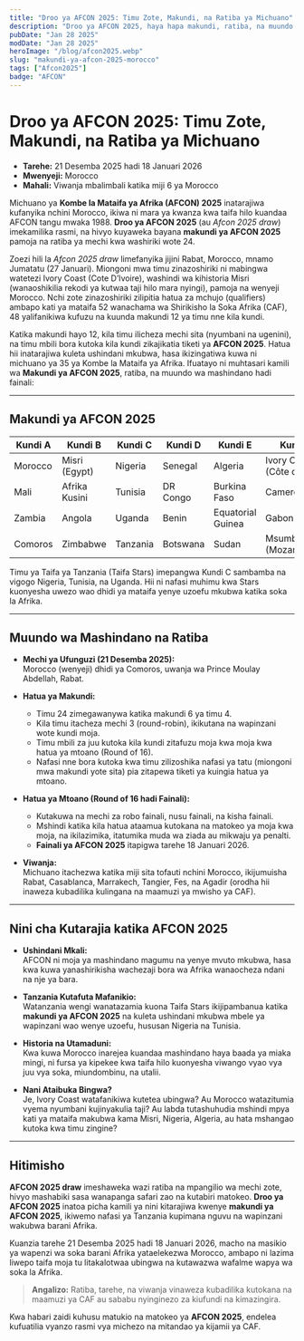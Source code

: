 ```yaml
---
title: "Droo ya AFCON 2025: Timu Zote, Makundi, na Ratiba ya Michuano"
description: "Droo ya AFCON 2025, haya hapa makundi, ratiba, na muundo wa michuano nchini Morocco. Fahamu mpangilio kamili wa Makundi ya AFCON 2025, nafasi ya Tanzania, na tarehe muhimu kuanzia 21 Desemba 2025 hadi 18 Januari 2026."
pubDate: "Jan 28 2025"
modDate: "Jan 28 2025"
heroImage: "/blog/afcon2025.webp"
slug: "makundi-ya-afcon-2025-morocco"
tags: ["Afcon2025"]
badge: "AFCON"
---
```



# Droo ya AFCON 2025: Timu Zote, Makundi, na Ratiba ya Michuano

- **Tarehe:** 21 Desemba 2025 hadi 18 Januari 2026  
- **Mwenyeji:** Morocco  
- **Mahali:** Viwanja mbalimbali katika miji 6 ya Morocco

Michuano ya **Kombe la Mataifa ya Afrika (AFCON) 2025** inatarajiwa kufanyika nchini Morocco, ikiwa ni mara ya kwanza kwa taifa hilo kuandaa AFCON tangu mwaka 1988. **Droo ya AFCON 2025** (au *Afcon 2025 draw*) imekamilika rasmi, na hivyo kuyaweka bayana **makundi ya AFCON 2025** pamoja na ratiba ya mechi kwa washiriki wote 24.

Zoezi hili la *Afcon 2025 draw* limefanyika jijini Rabat, Morocco, mnamo Jumatatu (27 Januari). Miongoni mwa timu zinazoshiriki ni mabingwa watetezi Ivory Coast (Cote D’Ivoire), washindi wa kihistoria Misri (wanaoshikilia rekodi ya kutwaa taji hilo mara nyingi), pamoja na wenyeji Morocco. Nchi zote zinazoshiriki zilipitia hatua za mchujo (qualifiers) ambapo kati ya mataifa 52 wanachama wa Shirikisho la Soka Afrika (CAF), 48 yalifanikiwa kufuzu na kuunda makundi 12 ya timu nne kila kundi.

Katika makundi hayo 12, kila timu ilicheza mechi sita (nyumbani na ugenini), na timu mbili bora kutoka kila kundi zikajikatia tiketi ya **AFCON 2025**. Hatua hii inatarajiwa kuleta ushindani mkubwa, hasa ikizingatiwa kuwa ni michuano ya 35 ya Kombe la Mataifa ya Afrika. Ifuatayo ni muhtasari kamili wa **Makundi ya AFCON 2025**, ratiba, na muundo wa mashindano hadi fainali:

---

## Makundi ya AFCON 2025

<div class="overflow-x-auto">
  <table class="table w-full table-zebra">
    <thead>
      <tr>
        <th>Kundi A</th>
        <th>Kundi B</th>
        <th>Kundi C</th>
        <th>Kundi D</th>
        <th>Kundi E</th>
        <th>Kundi F</th>
      </tr>
    </thead>
    <tbody>
      <tr>
        <td>Morocco</td>
        <td>Misri (Egypt)</td>
        <td>Nigeria</td>
        <td>Senegal</td>
        <td>Algeria</td>
        <td>Ivory Coast (Côte d'Ivoire)</td>
      </tr>
      <tr>
        <td>Mali</td>
        <td>Afrika Kusini</td>
        <td>Tunisia</td>
        <td>DR Congo</td>
        <td>Burkina Faso</td>
        <td>Cameroon</td>
      </tr>
      <tr>
        <td>Zambia</td>
        <td>Angola</td>
        <td>Uganda</td>
        <td>Benin</td>
        <td>Equatorial Guinea</td>
        <td>Gabon</td>
      </tr>
      <tr>
        <td>Comoros</td>
        <td>Zimbabwe</td>
        <td>Tanzania</td>
        <td>Botswana</td>
        <td>Sudan</td>
        <td>Msumbiji (Mozambique)</td>
      </tr>
    </tbody>
  </table>
</div>

Timu ya Taifa ya Tanzania (Taifa Stars) imepangwa Kundi C sambamba na vigogo Nigeria, Tunisia, na Uganda. Hii ni nafasi muhimu kwa Stars kuonyesha uwezo wao dhidi ya mataifa yenye uzoefu mkubwa katika soka la Afrika.

---

## Muundo wa Mashindano na Ratiba

- **Mechi ya Ufunguzi (21 Desemba 2025):**  
  Morocco (wenyeji) dhidi ya Comoros, uwanja wa Prince Moulay Abdellah, Rabat.

- **Hatua ya Makundi:**  
  - Timu 24 zimegawanywa katika makundi 6 ya timu 4.  
  - Kila timu itacheza mechi 3 (round-robin), ikikutana na wapinzani wote kundi moja.  
  - Timu mbili za juu kutoka kila kundi zitafuzu moja kwa moja kwa hatua ya mtoano (Round of 16).  
  - Nafasi nne bora kutoka kwa timu zilizoshika nafasi ya tatu (miongoni mwa makundi yote sita) pia zitapewa tiketi ya kuingia hatua ya mtoano.

- **Hatua ya Mtoano (Round of 16 hadi Fainali):**  
  - Kutakuwa na mechi za robo fainali, nusu fainali, na kisha fainali.  
  - Mshindi katika kila hatua ataamua kutokana na matokeo ya moja kwa moja, na ikilazimika, itatumika muda wa ziada au mikwaju ya penalti.  
  - **Fainali ya AFCON 2025** itapigwa tarehe 18 Januari 2026.

- **Viwanja:**  
  Michuano itachezwa katika miji sita tofauti nchini Morocco, ikijumuisha Rabat, Casablanca, Marrakech, Tangier, Fes, na Agadir (orodha hii inaweza kubadilika kulingana na maamuzi ya mwisho ya CAF).

---

## Nini cha Kutarajia katika AFCON 2025

- **Ushindani Mkali:**  
  AFCON ni moja ya mashindano magumu na yenye mvuto mkubwa, hasa kwa kuwa yanashirikisha wachezaji bora wa Afrika wanaocheza ndani na nje ya bara.

- **Tanzania Kutafuta Mafanikio:**  
  Watanzania wengi wanatazamia kuona Taifa Stars ikijipambanua katika **makundi ya AFCON 2025** na kuleta ushindani mkubwa mbele ya wapinzani wao wenye uzoefu, hususan Nigeria na Tunisia.

- **Historia na Utamaduni:**  
  Kwa kuwa Morocco inarejea kuandaa mashindano haya baada ya miaka mingi, ni fursa ya kipekee kwa taifa hilo kuonyesha viwango vyao vya juu vya soka, miundombinu, na utalii.

- **Nani Ataibuka Bingwa?**  
  Je, Ivory Coast watafanikiwa kutetea ubingwa? Au Morocco watazitumia vyema nyumbani kujinyakulia taji? Au labda tutashuhudia mshindi mpya kati ya mataifa makubwa kama Misri, Nigeria, Algeria, au hata mshangao kutoka kwa timu zingine?

---

## Hitimisho

**AFCON 2025 draw** imeshaweka wazi ratiba na mpangilio wa mechi zote, hivyo mashabiki sasa wanapanga safari zao na kutabiri matokeo. **Droo ya AFCON 2025** inatoa picha kamili ya nini kitarajiwa kwenye **makundi ya AFCON 2025**, ikiwemo nafasi ya Tanzania kupimana nguvu na wapinzani wakubwa barani Afrika.

Kuanzia tarehe 21 Desemba 2025 hadi 18 Januari 2026, macho na masikio ya wapenzi wa soka barani Afrika yataelekezwa Morocco, ambapo ni lazima liwepo taifa moja tu litakalotwaa ubingwa na kutawazwa wafalme wapya wa soka la Afrika.

> **Angalizo:** Ratiba, tarehe, na viwanja vinaweza kubadilika kutokana na maamuzi ya CAF au sababu nyinginezo za kiufundi na kimazingira.

Kwa habari zaidi kuhusu matukio na matokeo ya **AFCON 2025**, endelea kufuatilia vyanzo rasmi vya michezo na mitandao ya kijamii ya CAF.